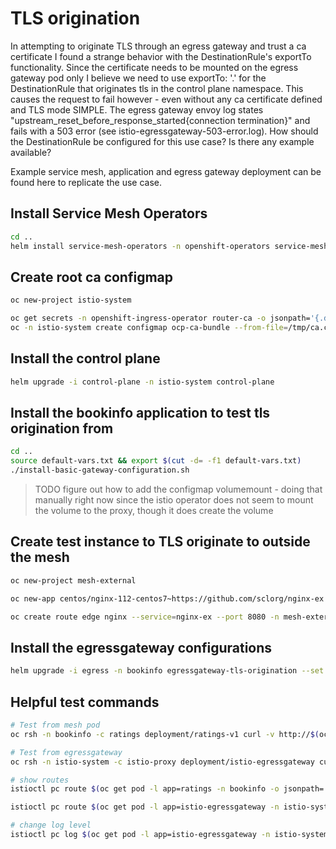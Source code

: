 # TLS origination

In attempting to originate TLS through an egress gateway and trust a ca certificate I found a strange behavior with the DestinationRule's exportTo functionality. Since the certificate needs to be mounted on the egress gateway pod only I believe we need to use exportTo: '.' for the DestinationRule that originates tls in the control plane namespace. This causes the request to fail however - even without any ca certificate defined and TLS mode SIMPLE. The egress gateway envoy log states "upstream_reset_before_response_started{connection termination}" and fails with a 503 error (see istio-egressgateway-503-error.log).
How should the DestinationRule be configured for this use case? Is there any example available?

Example service mesh, application and egress gateway deployment can be found here to replicate the use case.

## Install Service Mesh Operators

```sh
cd ..
helm install service-mesh-operators -n openshift-operators service-mesh/service-mesh-operators/
```

## Create root ca configmap

```sh
oc new-project istio-system

oc get secrets -n openshift-ingress-operator router-ca -o jsonpath='{.data.tls\.crt}' | base64 -d > /tmp/ca.crt
oc -n istio-system create configmap ocp-ca-bundle --from-file=/tmp/ca.crt
```

## Install the control plane

```sh
helm upgrade -i control-plane -n istio-system control-plane
```

## Install the bookinfo application to test tls origination from

```sh
cd ..
source default-vars.txt && export $(cut -d= -f1 default-vars.txt)
./install-basic-gateway-configuration.sh
```

> TODO figure out how to add the configmap volumemount - doing that manually right now since the istio operator does not seem to mount the volume to the proxy, though it does create the volume

## Create test instance to TLS originate to outside the mesh

```sh
oc new-project mesh-external

oc new-app centos/nginx-112-centos7~https://github.com/sclorg/nginx-ex -n mesh-external

oc create route edge nginx --service=nginx-ex --port 8080 -n mesh-external
```

## Install the egressgateway configurations

```sh
helm upgrade -i egress -n bookinfo egressgateway-tls-origination --set nginx.host=$(oc get route nginx -n mesh-external -o jsonpath={.spec.host})
```

## Helpful test commands

```sh
# Test from mesh pod
oc rsh -n bookinfo -c ratings deployment/ratings-v1 curl -v http://$(oc get route nginx -n mesh-external -o jsonpath={.spec.host})

# Test from egressgateway
oc rsh -n istio-system -c istio-proxy deployment/istio-egressgateway curl -v https://$(oc get route nginx -n mesh-external -o jsonpath={.spec.host}) --cacert /etc/configmaps/ocp-ca-bundle/ca.crt

# show routes
istioctl pc route $(oc get pod -l app=ratings -n bookinfo -o jsonpath='{.items[0].metadata.name}') -n bookinfo --name 80 -o json

istioctl pc route $(oc get pod -l app=istio-egressgateway -n istio-system -o jsonpath='{.items[0].metadata.name}') -n istio-system --name http.80 -o json

# change log level
istioctl pc log $(oc get pod -l app=istio-egressgateway -n istio-system -o jsonpath='{.items[0].metadata.name}') --level debug -n istio-system
```
